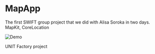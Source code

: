 # MapApp
The first SWIFT group project that we did with Alisa Soroka in two days. MapKit, CoreLocation


![Demo](https://github.com/OleksandrFedorenko/MapApp/blob/master/demo/MapApp.gif)

UNIT Factory project
